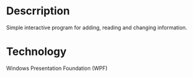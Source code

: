 # Descrription

Simple interactive program for adding, reading and changing information.

# Technology

Windows Presentation Foundation (WPF)
